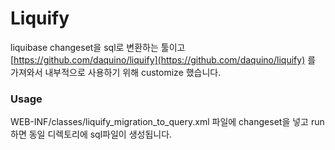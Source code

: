 # Liquify

liquibase changeset을 sql로 변환하는 툴이고 [https://github.com/daquino/liquify](https://github.com/daquino/liquify) 를 가져와서 내부적으로 사용하기 위해 customize 했습니다.

### Usage
WEB-INF/classes/liquify_migration_to_query.xml 파일에 changeset을 넣고 run하면 동일 디렉토리에 sql파일이 생성됩니다.